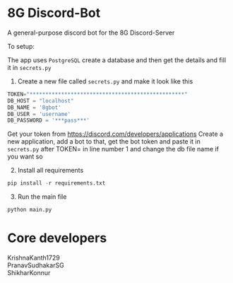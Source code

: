 # 8G Discord-Bot

A general-purpose discord bot for the 8G Discord-Server


To setup:

The app uses `PostgreSQL`
create a database and then get the details and fill it in `secrets.py`

1. Create a new file called `secrets.py` and make it look like this
```py
TOKEN="*************************************************"
DB_HOST = "localhost"
DB_NAME = '8gbot'
DB_USER = 'username'
DB_PASSWORD = '***pass***'
```

Get your token from https://discord.com/developers/applications
Create a new application, add a bot to that, get the bot token and paste it in `secrets.py` after TOKEN= in line number 1 and change the db file name if you want so

2. Install all requirements 
```py
pip install -r requirements.txt
```

3. Run the main file
```py
python main.py
```

# Core developers
KrishnaKanth1729 <br>
PranavSudhakarSG <br>
ShikharKonnur